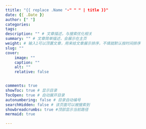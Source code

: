 ```yaml
---
ttitle: "{{ replace .Name "-" " " | title }}"
date: {{ .Date }}
author: [" "]
categories:
tags:
description: "" # 文章描述，与搜索优化相关
summary: "" # 文章简单描述，会展示在主页
weight: # 输入1可以顶置文章，用来给文章展示排序，不填就默认按时间排序
slug: ""
cover:
    image: ""
    caption: ""
    alt: ""
    relative: false


comments: true
showToc: true # 显示目录
TocOpen: true # 自动展开目录
autonumbering: false # 目录自动编号
searchHidden: false # 该页面可以被搜索到
showbreadcrumbs: true #顶部显示当前路径
mermaid: true

---
```

